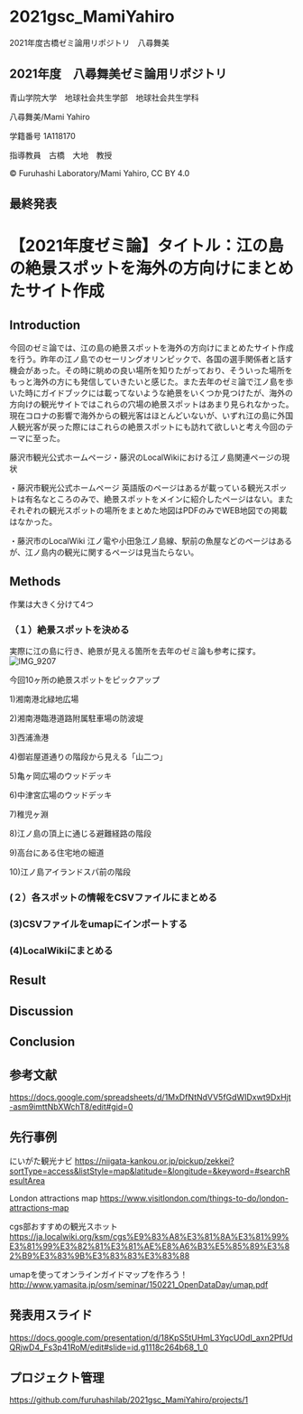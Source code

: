 # 2021gsc_MamiYahiro
2021年度古橋ゼミ論用リポジトリ　八尋舞美

## 2021年度　八尋舞美ゼミ論用リポジトリ

青山学院大学　地球社会共生学部　地球社会共生学科

八尋舞美/Mami Yahiro

学籍番号 1A118170

指導教員　古橋　大地　教授

© Furuhashi Laboratory/Mami Yahiro, CC BY 4.0

## 最終発表


# 【2021年度ゼミ論】タイトル：江の島の絶景スポットを海外の方向けにまとめたサイト作成

## Introduction
今回のゼミ論では、江の島の絶景スポットを海外の方向けにまとめたサイト作成を行う。昨年の江ノ島でのセーリングオリンピックで、各国の選手関係者と話す機会があった。その時に眺めの良い場所を知りたがっており、そういった場所をもっと海外の方にも発信していきたいと感じた。また去年のゼミ論で江ノ島を歩いた時にガイドブックには載ってないような絶景をいくつか見つけたが、海外の方向けの観光サイトではこれらの穴場の絶景スポットはあまり見られなかった。現在コロナの影響で海外からの観光客はほとんどいないが、いずれ江の島に外国人観光客が戻った際にはこれらの絶景スポットにも訪れて欲しいと考え今回のテーマに至った。

藤沢市観光公式ホームページ・藤沢のLocalWikiにおける江ノ島関連ページの現状

・藤沢市観光公式ホームページ
英語版のページはあるが載っている観光スポットは有名なところのみで、絶景スポットをメインに紹介したページはない。またそれぞれの観光スポットの場所をまとめた地図はPDFのみでWEB地図での掲載はなかった。

・藤沢市のLocalWiki
江ノ電や小田急江ノ島線、駅前の魚屋などのページはあるが、江ノ島内の観光に関するページは見当たらない。


## Methods
作業は大きく分けて4つ

### （１）絶景スポットを決める
実際に江の島に行き、絶景が見える箇所を去年のゼミ論も参考に探す。
![IMG_9207](https://user-images.githubusercontent.com/62396682/152303670-39b72048-2294-44ea-8b0b-47cd1e1e63a8.jpg)

今回10ヶ所の絶景スポットをピックアップ

1)湘南港北緑地広場

2)湘南港臨港道路附属駐車場の防波堤

3)西浦漁港

4)御岩屋道通りの階段から見える「山二つ」

5)亀ヶ岡広場のウッドデッキ

6)中津宮広場のウッドデッキ

7)稚児ヶ淵

8)江ノ島の頂上に通じる避難経路の階段

9)高台にある住宅地の細道

10)江ノ島アイランドスパ前の階段

### (２）各スポットの情報をCSVファイルにまとめる

### (3)CSVファイルをumapにインポートする

### (4)LocalWikiにまとめる







## Result

## Discussion

## Conclusion

## 参考文献
https://docs.google.com/spreadsheets/d/1MxDfNtNdVV5fGdWIDxwt9DxHjt-asm9imttNbXWchT8/edit#gid=0

## 先行事例

にいがた観光ナビ
https://niigata-kankou.or.jp/pickup/zekkei?sortType=access&listStyle=map&latitude=&longitude=&keyword=#searchResultArea


London attractions map
https://www.visitlondon.com/things-to-do/london-attractions-map


cgs部おすすめの観光スホット
https://ja.localwiki.org/ksm/cgs%E9%83%A8%E3%81%8A%E3%81%99%E3%81%99%E3%82%81%E3%81%AE%E8%A6%B3%E5%85%89%E3%82%B9%E3%83%9B%E3%83%83%E3%83%88


umapを使ってオンラインガイドマップを作ろう！
http://www.yamasita.jp/osm/seminar/150221_OpenDataDay/umap.pdf




## 発表用スライド
https://docs.google.com/presentation/d/18KpS5tUHmL3YqcUOdI_axn2PfUdQRjwD4_Fs3p41RoM/edit#slide=id.g1118c264b68_1_0


## プロジェクト管理
https://github.com/furuhashilab/2021gsc_MamiYahiro/projects/1

